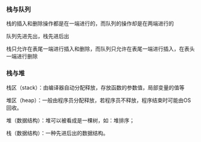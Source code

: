 ### 栈与队列
栈的插入和删除操作都是在一端进行的，而队列的操作却是在两端进行的

队列先进先出，栈先进后出

栈只允许在表尾一端进行插入和删除，而队列只允许在表尾一端进行插入，在表头一端进行删除

### 栈与堆
栈区（stack）：由编译器自动分配释放，存放函数的参数值，局部变量的值等

堆区（heap）：一般由程序员分配释放，若程序员不释放，程序结束时可能由OS回收。

堆（数据结构）：堆可以被看成是一棵树，如：堆排序；

栈（数据结构）：一种先进后出的数据结构。

